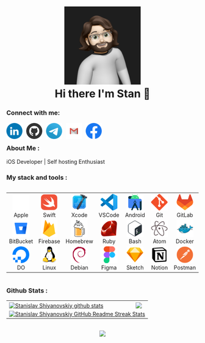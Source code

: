 <div id="header" align="center">
<h1>
<img src="./images/memoji.png" alt="Me" width="200"/>
<br>Hi there I'm Stan 👋
</h1>
</div>

### Connect with me:
<div>
    <a href="https://www.linkedin.com/in/stanly-shiyanovskiy/">
        <img align="left" style="margin-right: 10px;" alt="LinkedIn" width="42px" src="./images/LinkedIN.svg" />
    </a>
    <a href="https://github.com/st-small/">
        <img align="left" style="margin-right: 10px;" alt="Github" width="42px" src="./images/Github.svg" />
    </a>
    <a href="https://t.me/Stan_Shiyanovskiy">
        <img align="left" style="margin-right: 10px;" alt="Telegram" width="42px" src="./images/Telegram.svg" />
    </a>
    <a href="mailto:stanly.shiyanovskiy@gmail.com">
        <img align="left" style="margin-right: 10px;" alt="Gmail" width="42px" src="./images/Gmail.svg" />
    </a>
    <a href="https://www.facebook.com/stanley.shiyanovskiy/">
        <img align="left" style="margin-right: 10px;" alt="Facebook" width="42px" src="./images/Facebook.svg" />
    </a>
    <br>
</div>

<br />

### About Me :

iOS Developer | Self hosting Enthusiast

### My stack and tools :

<div style="display: flex; align-items: flex-start; align: center">
<table align="center" style="table-layout: fixed; width: 100%;">
    <tr>
        <td align="center" width="60">
            <img src="./images/apple-original.png" alt="Apple" width="44" height="44"/>
        <br>Apple
        </td>
        <td align="center" width="60">
            <img src="./images/swift-original.svg" alt="Swift" width="44" height="44"/>
        <br>Swift
        </td>
        <td align="center" width="60">
            <img src="./images/xcode-original.svg" alt="Xcode" width="44" height="44"/>
        <br>Xcode
        </td>
        <td align="center" width="60">
            <img src="./images/vscode-original.svg" alt="VSCode" width="44" height="44"/>
        <br>VSCode
        </td>
        <td align="center" width="60">
            <img src="./images/androidstudio-original.svg" alt="AndroidStudio" width="44" height="44"/>
        <br>Android
        </td>
        <td align="center" width="60">
            <img src="./images/git-original.svg" alt="Git" width="44" height="44"/>
        <br>Git
        </td>
        <td align="center" width=60>
            <img src="./images/gitlab-original.svg" alt="GitLab" width="44" height="44"/>
        <br>GitLab
        </td>
    </tr>
    <tr>
        <td align="center" width=60>
            <img src="./images/bitbucket-original.svg" alt="BitBucket" width="44" height="44"/>
        <br>BitBucket
        </td>
        <td align="center" width=60>
            <img src="./images/firebase-original.svg" alt="Firebase" width="44" height="44"/>
        <br>Firebase
        </td>
        <td align="center" width=60>
            <img src="./images/homebrew-original.svg" alt="Homebrew" width="44" height="44"/>
        <br>Homebrew
        </td>
        <td align="center" width=60>
            <img src="./images/ruby-original.svg" alt="Ruby" width="44" height="44"/>
        <br>Ruby
        </td>
        <td align="center" width="60">
            <img src="./images/bash-original.svg" alt="Bash" width="44" height="44"/>
        <br>Bash
        </td>
        <td align="center" width="60">
            <img src="./images/atom-original.svg" alt="Atom" width="44" height="44"/>
        <br>Atom
        </td>
        <td align="center" width="60">
            <img src="./images/docker-original.svg" alt="Docker" width="44" height="44"/>
        <br>Docker
        </td>
    </tr>
    <tr>
        <td align="center" width="60">
            <img src="./images/digitalocean-original.svg" alt="DO" width="44" height="44"/>
        <br>DO
        </td>
        <td align="center" width="60">
            <img src="./images/linux-original.svg" alt="Linux" width="44" height="44"/>
        <br>Linux
        </td>
        <td align="center" width=60>
            <img src="./images/debian-original.svg" alt="Debian" width="44" height="44"/>
        <br>Debian
        </td>
        <td align="center" width=60>
            <img src="./images/figma-original.svg" alt="Figma" width="44" height="44"/>
        <br>Figma
        </td>
        <td align="center" width=60>
            <img src="./images/sketch-original.svg" alt="Sketch" width="44" height="44"/>
        <br>Sketch
        </td>
        <td align="center" width=60>
            <img src="./images/notion-original.svg" alt="Notion" width="44" height="44"/>
        <br>Notion
        </td>
        <td align="center" width=60>
            <img src="./images/postman-original.svg" alt="Postman" width="44" height="44"/>
        <br>Postman
        </td>
    </tr>
</table>
</div>

### Github Stats :

<table align="center">
  <tr>
  <td>
  <a href="https://github.com/st-small/github-readme-stats"><img align="center" src="https://github-readme-stats.vercel.app/api?username=st-small&show_icons=true&include_all_commits=true&theme=buefy&hide_border=true" alt="Stanislav Shiyanovskiy github stats" /></a>
  </td>
  <td>
  <a href="https://github.com/st-small/github-readme-stats"><img align="center" src="https://github-readme-stats.vercel.app/api/top-langs/?username=st-small&layout=compact&theme=buefy&hide_border=true" /></a>
  </td>
  </tr>
  <tr>
  <td colspan=2 align="center">
  <a href="https://git.io/streak-stats"> <img src="https://github-readme-streak-stats-eight.vercel.app/?user=st-small&hide_border=true&background=f6f8fa&currStreakLabel=000000&date_format=j%20M%5B%20Y%5D" alt="Stanislav Shiyanovskiy GitHub Readme Streak Stats" /> </a>
  </td>
  </tr>
</table>

<br>

<div align="center">
<a href="https://u8views.com/github/st-small"><img src="https://u8views.com/api/v1/github/profiles/1850189/views/day-week-month-total-count.svg"></a>
</div>

<br>

<div>
<SocialIcon url="https://linkedin.com/in/couetilc" />
</div>
